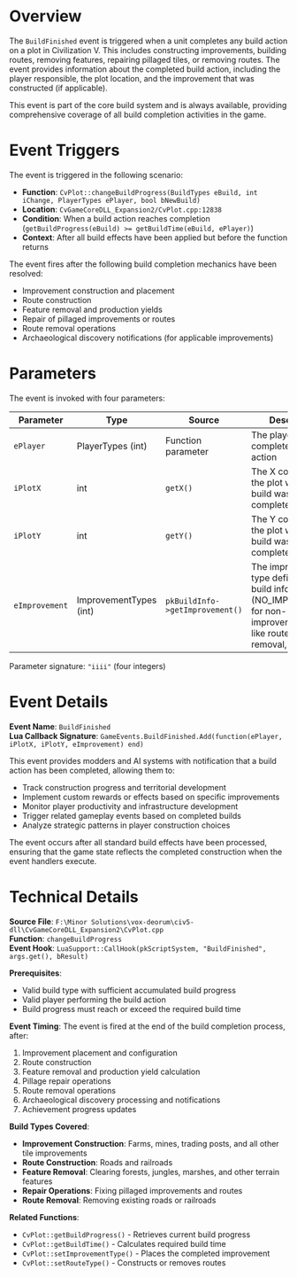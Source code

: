 # Overview

The `BuildFinished` event is triggered when a unit completes any build action on a plot in Civilization V. This includes constructing improvements, building routes, removing features, repairing pillaged tiles, or removing routes. The event provides information about the completed build action, including the player responsible, the plot location, and the improvement that was constructed (if applicable).

This event is part of the core build system and is always available, providing comprehensive coverage of all build completion activities in the game.

# Event Triggers

The event is triggered in the following scenario:

- **Function**: `CvPlot::changeBuildProgress(BuildTypes eBuild, int iChange, PlayerTypes ePlayer, bool bNewBuild)`
- **Location**: `CvGameCoreDLL_Expansion2/CvPlot.cpp:12838`
- **Condition**: When a build action reaches completion (`getBuildProgress(eBuild) >= getBuildTime(eBuild, ePlayer)`)
- **Context**: After all build effects have been applied but before the function returns

The event fires after the following build completion mechanics have been resolved:
- Improvement construction and placement
- Route construction
- Feature removal and production yields
- Repair of pillaged improvements or routes
- Route removal operations
- Archaeological discovery notifications (for applicable improvements)

# Parameters

The event is invoked with four parameters:

| Parameter | Type | Source | Description |
|-----------|------|--------|-------------|
| `ePlayer` | PlayerTypes (int) | Function parameter | The player ID who completed the build action |
| `iPlotX` | int | `getX()` | The X coordinate of the plot where the build was completed |
| `iPlotY` | int | `getY()` | The Y coordinate of the plot where the build was completed |
| `eImprovement` | ImprovementTypes (int) | `pkBuildInfo->getImprovement()` | The improvement type defined in the build info (NO_IMPROVEMENT for non-improvement builds like routes, feature removal, repairs) |

Parameter signature: `"iiii"` (four integers)

# Event Details

**Event Name**: `BuildFinished`  
**Lua Callback Signature**: `GameEvents.BuildFinished.Add(function(ePlayer, iPlotX, iPlotY, eImprovement) end)`

This event provides modders and AI systems with notification that a build action has been completed, allowing them to:
- Track construction progress and territorial development
- Implement custom rewards or effects based on specific improvements
- Monitor player productivity and infrastructure development
- Trigger related gameplay events based on completed builds
- Analyze strategic patterns in player construction choices

The event occurs after all standard build effects have been processed, ensuring that the game state reflects the completed construction when the event handlers execute.

# Technical Details

**Source File**: `F:\Minor Solutions\vox-deorum\civ5-dll\CvGameCoreDLL_Expansion2\CvPlot.cpp`  
**Function**: `changeBuildProgress`  
**Event Hook**: `LuaSupport::CallHook(pkScriptSystem, "BuildFinished", args.get(), bResult)`

**Prerequisites**:
- Valid build type with sufficient accumulated build progress
- Valid player performing the build action
- Build progress must reach or exceed the required build time

**Event Timing**: The event is fired at the end of the build completion process, after:
1. Improvement placement and configuration
2. Route construction
3. Feature removal and production yield calculation
4. Pillage repair operations
5. Route removal operations
6. Archaeological discovery processing and notifications
7. Achievement progress updates

**Build Types Covered**:
- **Improvement Construction**: Farms, mines, trading posts, and all other tile improvements
- **Route Construction**: Roads and railroads
- **Feature Removal**: Clearing forests, jungles, marshes, and other terrain features
- **Repair Operations**: Fixing pillaged improvements and routes
- **Route Removal**: Removing existing roads or railroads

**Related Functions**:
- `CvPlot::getBuildProgress()` - Retrieves current build progress
- `CvPlot::getBuildTime()` - Calculates required build time
- `CvPlot::setImprovementType()` - Places the completed improvement
- `CvPlot::setRouteType()` - Constructs or removes routes